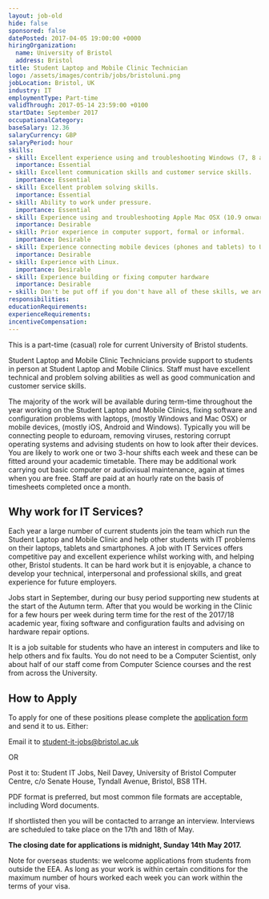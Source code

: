 ```yaml
---
layout: job-old
hide: false
sponsored: false
datePosted: 2017-04-05 19:00:00 +0000
hiringOrganization:
  name: University of Bristol
  address: Bristol
title: Student Laptop and Mobile Clinic Technician
logo: /assets/images/contrib/jobs/bristoluni.png
jobLocation: Bristol, UK
industry: IT
employmentType: Part-time
validThrough: 2017-05-14 23:59:00 +0100
startDate: September 2017
occupationalCategory:
baseSalary: 12.36
salaryCurrency: GBP
salaryPeriod: hour
skills:
- skill: Excellent experience using and troubleshooting Windows (7, 8 and 10) - eg configuring network connections, removing malware, diagnosing faults with systems which will not connect and repairing corrupted operating systems where laptops which will not start up.
  importance: Essential
- skill: Excellent communication skills and customer service skills.
  importance: Essential
- skill: Excellent problem solving skills.
  importance: Essential
- skill: Ability to work under pressure.
  importance: Essential
- skill: Experience using and troubleshooting Apple Mac OSX (10.9 onwards) - eg as above for Windows, mainly.
  importance: Desirable
- skill: Prior experience in computer support, formal or informal.
  importance: Desirable
- skill: Experience connecting mobile devices (phones and tablets) to University resources such as wireless and email.
  importance: Desirable
- skill: Experience with Linux.
  importance: Desirable
- skill: Experience building or fixing computer hardware
  importance: Desirable
- skill: Don't be put off if you don't have all of these skills, we aren't expecting you to be an expert. You will learn a lot in the job but we would like to know what you can do. Look at the requirements above and tell us how you best meet them.
responsibilities:
educationRequirements:
experienceRequirements:
incentiveCompensation:
---
```


This is a part-time (casual) role for current University of Bristol students.

Student Laptop and Mobile Clinic Technicians provide support to students in person at Student Laptop and Mobile Clinics. Staff must have excellent technical and problem solving abilities as well as good communication and customer service skills.

The majority of the work will be available during term-time throughout the year working on the Student Laptop and Mobile Clinics, fixing software and configuration problems with laptops, (mostly Windows and Mac OSX) or mobile devices, (mostly iOS, Android and Windows). Typically you will be connecting people to eduroam, removing viruses, restoring corrupt operating systems and advising students on how to look after their devices. You are likely to work one or two 3-hour shifts each week and these can be fitted around your academic timetable. There may be additional work carrying out basic computer or audiovisual maintenance, again at times when you are free. Staff are paid at an hourly rate on the basis of timesheets completed once a month.

## Why work for IT Services?

Each year a large number of current students join the team which run the Student Laptop and Mobile Clinic and help other students with IT problems on their laptops, tablets and smartphones. A job with IT Services offers competitive pay and excellent experience whilst working with, and helping other, Bristol students. It can be hard work but it is enjoyable, a chance to develop your technical, interpersonal and professional skills, and great experience for future employers.

Jobs start in September, during our busy period supporting new students at the start of the Autumn term. After that you would be working in the Clinic for a few hours per week during term time for the rest of the 2017/18 academic year, fixing software and configuration faults and advising on hardware repair options.

It is a job suitable for students who have an interest in computers and like to help others and fix faults. You do not need to be a Computer Scientist, only about half of our staff come from Computer Science courses and the rest from across the University.

## How to Apply

To apply for one of these positions please complete the [application form](http://www.bristol.ac.uk/it-services/advice/homeusers/help/laptopclinic/student_it_appform_1718.rtf) and send it to us. Either:

Email it to [student-it-jobs@bristol.ac.uk](mailto:student-it-jobs@bristol.ac.uk)

OR

Post it to: Student IT Jobs, Neil Davey, University of Bristol Computer Centre, c/o Senate House, Tyndall Avenue, Bristol, BS8 1TH.

PDF format is preferred, but most common file formats are acceptable, including Word documents.

If shortlisted then you will be contacted to arrange an interview. Interviews are scheduled to take place on the 17th and 18th of May.

**The closing date for applications is midnight, Sunday 14th May 2017.**

Note for overseas students: we welcome applications from students from outside the EEA. As long as your work is within certain conditions for the maximum number of hours worked each week you can work within the terms of your visa.
